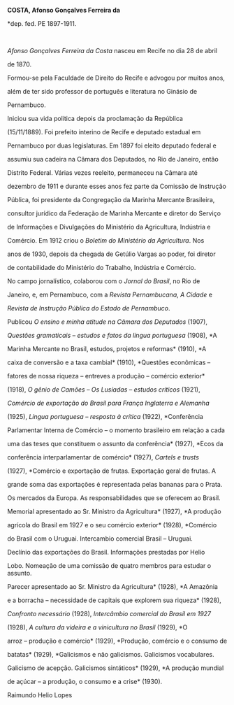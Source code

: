 **COSTA, Afonso Gonçalves Ferreira da**



\*dep. fed. PE 1897-1911.



 



*Afonso Gonçalves Ferreira da Costa* nasceu em Recife no dia 28 de abril

de 1870.



Formou-se pela Faculdade de Direito do Recife e advogou por muitos anos,

além de ter sido professor de português e literatura no Ginásio de

Pernambuco.



Iniciou sua vida política depois da proclamação da República

(15/11/1889). Foi prefeito interino de Recife e deputado estadual em

Pernambuco por duas legislaturas. Em 1897 foi eleito deputado federal e

assumiu sua cadeira na Câmara dos Deputados, no Rio de Janeiro, então

Distrito Federal. Várias vezes reeleito, permaneceu na Câmara até

dezembro de 1911 e durante esses anos fez parte da Comissão de Instrução

Pública, foi presidente da Congregação da Marinha Mercante Brasileira,

consultor jurídico da Federação de Marinha Mercante e diretor do Serviço

de Informações e Divulgações do Ministério da Agricultura, Indústria e

Comércio. Em 1912 criou o *Boletim do Ministério da Agricultura*. Nos

anos de 1930, depois da chegada de Getúlio Vargas ao poder, foi diretor

de contabilidade do Ministério do Trabalho, Indústria e Comércio.



No campo jornalístico, colaborou com o *Jornal do Brasil*, no Rio de

Janeiro, e, em Pernambuco, com a *Revista Pernambucana*, *A Cidade* e

*Revista de Instrução Pública do Estado de Pernambuco*.



Publicou *O ensino e minha atitude na Câmara dos Deputados* (1907),

*Questões gramaticais – estudos e fatos da língua portuguesa* (1908), *A

Marinha Mercante no Brasil, estudos, projetos e reformas* (1910), *A

caixa de conversão e a taxa cambial* (1910), *Questões econômicas –

fatores de nossa riqueza – entreves a produção – comércio exterior*

(1918), *O gênio de Camões – Os Lusíadas – estudos críticos* (1921),

*Comércio de exportação do Brasil para França Inglaterra e Alemanha*

(1925), *Língua portuguesa – resposta à crítica* (1922), *Conferência

Parlamentar Interna de Comércio – o momento brasileiro em relação a cada

uma das teses que constituem o assunto da conferência* (1927), *Ecos da

conferência interparlamentar de comércio* (1927), *Cartels e trusts*

(1927), *Comércio e exportação de frutas. Exportação geral de frutas. A

grande soma das exportações é representada pelas bananas para o Prata.

Os mercados da Europa. As responsabilidades que se oferecem ao Brasil.

Memorial apresentado ao Sr. Ministro da Agricultura* (1927), *A produção

agrícola do Brasil em 1927 e o seu comércio exterior* (1928), *Comércio

do Brasil com o Uruguai. Intercambio comercial Brasil – Uruguai.

Declínio das exportações do Brasil. Informações prestadas por Helio

Lobo. Nomeação de uma comissão de quatro membros para estudar o assunto.

Parecer apresentado ao Sr. Ministro da Agricultura* (1928), *A Amazônia

e a borracha – necessidade de capitais que explorem sua riqueza* (1928),

*Confronto necessário* (1928), *Intercâmbio comercial do Brasil em 1927*

(1928), *A cultura da videira e a vinicultura no Brasil* (1929), *O

arroz – produção e comércio* (1929), *Produção, comércio e o consumo de

batatas* (1929), *Galicismos e não galicismos. Galicismos vocabulares.

Galicismo de acepção. Galicismos sintáticos* (1929), *A produção mundial

de açúcar – a produção, o consumo e a crise* (1930).



Raimundo Helio Lopes



